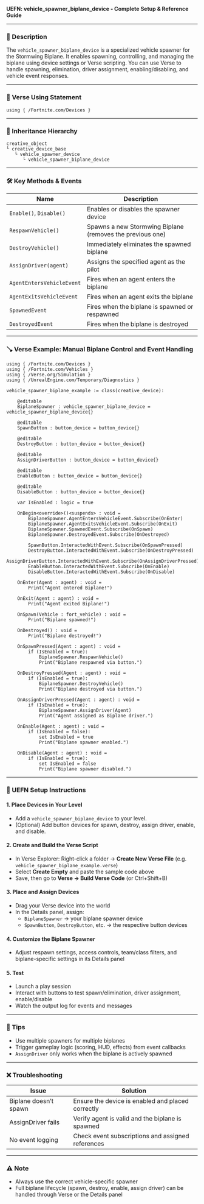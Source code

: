 **UEFN: vehicle_spawner_biplane_device - Complete Setup & Reference Guide**

---

### 🔹 Description
The `vehicle_spawner_biplane_device` is a specialized vehicle spawner for the Stormwing Biplane. It enables spawning, controlling, and managing the biplane using device settings or Verse scripting. You can use Verse to handle spawning, elimination, driver assignment, enabling/disabling, and vehicle event responses.

---

### 🧱 Verse Using Statement
```verse
using { /Fortnite.com/Devices }
```

---

### 🔗 Inheritance Hierarchy
```
creative_object
└ creative_device_base
   └ vehicle_spawner_device
      └ vehicle_spawner_biplane_device
```

---

### 🛠️ Key Methods & Events
| Name | Description |
|------|-------------|
| `Enable()`, `Disable()` | Enables or disables the spawner device |
| `RespawnVehicle()` | Spawns a new Stormwing Biplane (removes the previous one) |
| `DestroyVehicle()` | Immediately eliminates the spawned biplane |
| `AssignDriver(agent)` | Assigns the specified agent as the pilot |
| `AgentEntersVehicleEvent` | Fires when an agent enters the biplane |
| `AgentExitsVehicleEvent` | Fires when an agent exits the biplane |
| `SpawnedEvent` | Fires when the biplane is spawned or respawned |
| `DestroyedEvent` | Fires when the biplane is destroyed |

---

### 🪠 Verse Example: Manual Biplane Control and Event Handling
```verse
using { /Fortnite.com/Devices }
using { /Fortnite.com/Vehicles }
using { /Verse.org/Simulation }
using { /UnrealEngine.com/Temporary/Diagnostics }

vehicle_spawner_biplane_example := class(creative_device):

    @editable
    BiplaneSpawner : vehicle_spawner_biplane_device = vehicle_spawner_biplane_device{}

    @editable
    SpawnButton : button_device = button_device{}

    @editable
    DestroyButton : button_device = button_device{}

    @editable
    AssignDriverButton : button_device = button_device{}

    @editable
    EnableButton : button_device = button_device{}

    @editable
    DisableButton : button_device = button_device{}

    var IsEnabled : logic = true

    OnBegin<override>()<suspends> : void =
        BiplaneSpawner.AgentEntersVehicleEvent.Subscribe(OnEnter)
        BiplaneSpawner.AgentExitsVehicleEvent.Subscribe(OnExit)
        BiplaneSpawner.SpawnedEvent.Subscribe(OnSpawn)
        BiplaneSpawner.DestroyedEvent.Subscribe(OnDestroyed)

        SpawnButton.InteractedWithEvent.Subscribe(OnSpawnPressed)
        DestroyButton.InteractedWithEvent.Subscribe(OnDestroyPressed)
        AssignDriverButton.InteractedWithEvent.Subscribe(OnAssignDriverPressed)
        EnableButton.InteractedWithEvent.Subscribe(OnEnable)
        DisableButton.InteractedWithEvent.Subscribe(OnDisable)

    OnEnter(Agent : agent) : void =
        Print("Agent entered Biplane!")

    OnExit(Agent : agent) : void =
        Print("Agent exited Biplane!")

    OnSpawn(Vehicle : fort_vehicle) : void =
        Print("Biplane spawned!")

    OnDestroyed() : void =
        Print("Biplane destroyed!")

    OnSpawnPressed(Agent : agent) : void =
        if (IsEnabled = true):
            BiplaneSpawner.RespawnVehicle()
            Print("Biplane respawned via button.")

    OnDestroyPressed(Agent : agent) : void =
        if (IsEnabled = true):
            BiplaneSpawner.DestroyVehicle()
            Print("Biplane destroyed via button.")

    OnAssignDriverPressed(Agent : agent) : void =
        if (IsEnabled = true):
            BiplaneSpawner.AssignDriver(Agent)
            Print("Agent assigned as Biplane driver.")

    OnEnable(Agent : agent) : void =
        if (IsEnabled = false):
            set IsEnabled = true
            Print("Biplane spawner enabled.")

    OnDisable(Agent : agent) : void =
        if (IsEnabled = true):
            set IsEnabled = false
            Print("Biplane spawner disabled.")
```

---

### 📅 UEFN Setup Instructions

#### 1. Place Devices in Your Level
- Add a `vehicle_spawner_biplane_device` to your level.
- (Optional) Add button devices for spawn, destroy, assign driver, enable, and disable.

#### 2. Create and Build the Verse Script
- In Verse Explorer: Right-click a folder → **Create New Verse File** (e.g. `vehicle_spawner_biplane_example.verse`)
- Select **Create Empty** and paste the sample code above
- Save, then go to **Verse → Build Verse Code** (or Ctrl+Shift+B)

#### 3. Place and Assign Devices
- Drag your Verse device into the world
- In the Details panel, assign:
  - `BiplaneSpawner` → your biplane spawner device
  - `SpawnButton`, `DestroyButton`, etc. → the respective button devices

#### 4. Customize the Biplane Spawner
- Adjust respawn settings, access controls, team/class filters, and biplane-specific settings in its Details panel

#### 5. Test
- Launch a play session
- Interact with buttons to test spawn/elimination, driver assignment, enable/disable
- Watch the output log for events and messages

---

### 🧠 Tips
- Use multiple spawners for multiple biplanes
- Trigger gameplay logic (scoring, HUD, effects) from event callbacks
- `AssignDriver` only works when the biplane is actively spawned

---

### ❌ Troubleshooting
| Issue | Solution |
|-------|----------|
| Biplane doesn’t spawn | Ensure the device is enabled and placed correctly |
| AssignDriver fails | Verify agent is valid and the biplane is spawned |
| No event logging | Check event subscriptions and assigned references |

---

### ⚠️ Note
- Always use the correct vehicle-specific spawner
- Full biplane lifecycle (spawn, destroy, enable, assign driver) can be handled through Verse or the Details panel

